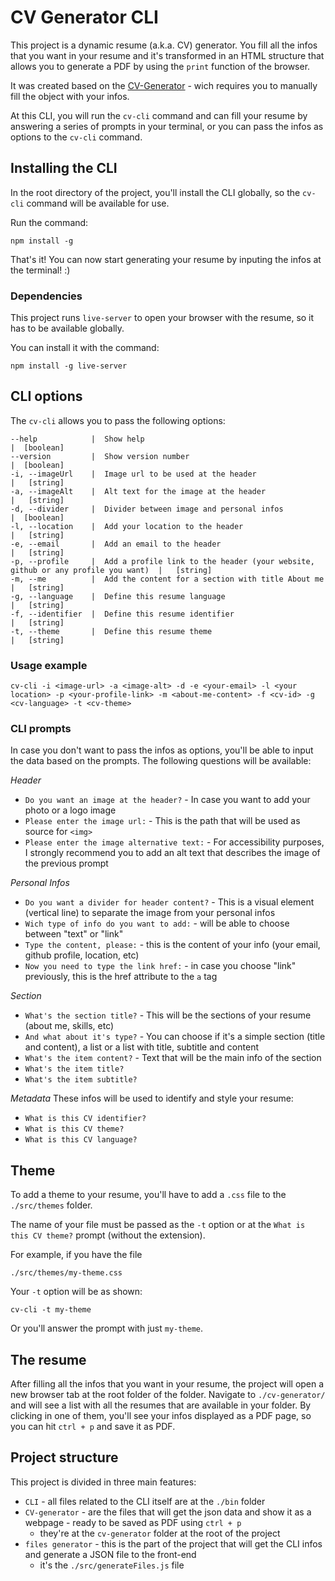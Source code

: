 
# CV Generator CLI

This project is a dynamic resume (a.k.a. CV) generator. You fill all the infos that you want in your resume and it's transformed in an HTML structure that allows you to generate a PDF by using the `print` function of the browser.

It was created based on the [CV-Generator](https://github.com/erikacarvalh0/cv-generator) - wich requires you to manually fill the object with your infos.

At this CLI, you will run the `cv-cli` command and can fill your resume by answering a series of prompts in your terminal, or you can pass the infos as options to the `cv-cli` command.

## Installing the CLI

In the root directory of the project, you'll install the CLI globally, so the `cv-cli` command will be available for use.

Run the command:
```
npm install -g
```

That's it! You can now start generating your resume by inputing the infos at the terminal! :)

### Dependencies
This project runs `live-server` to open your browser with the resume, so it has to be available globally.

You can install it with the command:
```
npm install -g live-server
```

## CLI options
The `cv-cli` allows you to pass the following options:

    --help            |  Show help                                                                        |  [boolean]
    --version         |  Show version number                                                              |  [boolean]
    -i, --imageUrl    |  Image url to be used at the header                                               |   [string]
    -a, --imageAlt    |  Alt text for the image at the header                                             |   [string]
    -d, --divider     |  Divider between image and personal infos                                         |  [boolean]
    -l, --location    |  Add your location to the header                                                  |   [string]
    -e, --email       |  Add an email to the header                                                       |   [string]
    -p, --profile     |  Add a profile link to the header (your website, github or any profile you want)  |   [string]
    -m, --me          |  Add the content for a section with title About me                                |   [string]
    -g, --language    |  Define this resume language                                                      |   [string]
    -f, --identifier  |  Define this resume identifier                                                    |   [string]
    -t, --theme       |  Define this resume theme                                                         |   [string]


### Usage example
```
cv-cli -i <image-url> -a <image-alt> -d -e <your-email> -l <your
location> -p <your-profile-link> -m <about-me-content> -f <cv-id> -g
<cv-language> -t <cv-theme>
```

### CLI prompts
In case you don't want to pass the infos as options, you'll be able to input the data based on the prompts. The following questions will be available:

*Header*
- `Do you want an image at the header?` - In case you want to add your photo or a logo image
- `Please enter the image url:` - This is the path that will be used as source for `<img>`
- `Please enter the image alternative text:` - For accessibility purposes, I strongly recommend you to add an alt text that describes the image of the previous prompt

*Personal Infos*
- `Do you want a divider for header content?` - This is a visual element (vertical line) to separate the image from your personal infos
- `Wich type of info do you want to add:` - will be able to choose between "text" or "link"
- `Type the content, please:` - this is the content of your info (your email, github profile, location, etc)
- `Now you need to type the link href:` - in case you choose "link" previously, this is the href attribute to the `a` tag

*Section*
- `What's the section title?` - This will be the sections of your resume (about me, skills, etc)
- `And what about it's type?` - You can choose if it's a simple section (title and content), a list or a list with title, subtitle and content
- `What's the item content?` - Text that will be the main info of the section
- `What's the item title?`
- `What's the item subtitle?`

*Metadata*
These infos will be used to identify and style your resume:
- `What is this CV identifier?`
- `What is this CV theme?`
- `What is this CV language?`

## Theme
To add a theme to your resume, you'll have to add a `.css` file to the `./src/themes` folder.

The name of your file must be passed as the `-t` option or at the `What is this CV theme?` prompt (without the extension). 

For example, if you have the file 
```
./src/themes/my-theme.css
```

Your `-t` option will be as shown:
```
cv-cli -t my-theme
```

Or you'll answer the prompt with just `my-theme`.

## The resume
After filling all the infos that you want in your resume, the project will open a new browser tab at the root folder of the folder. Navigate to `./cv-generator/` and will see a list with all the resumes that are available in your folder.
By clicking in one of them, you'll see your infos displayed as a PDF page, so you can hit `ctrl + p` and save it as PDF.

## Project structure
This project is divided in three main features:
- `CLI` - all files related to the CLI itself are at the `./bin` folder
- `CV-generator` - are the files that will get the json data and show it as a webpage - ready to be saved as PDF using `ctrl + p`
    - they're at the `cv-generator` folder at the root of the project
- `files generator` - this is the part of the project that will get the CLI infos and generate a JSON file to the front-end
    - it's the `./src/generateFiles.js` file

